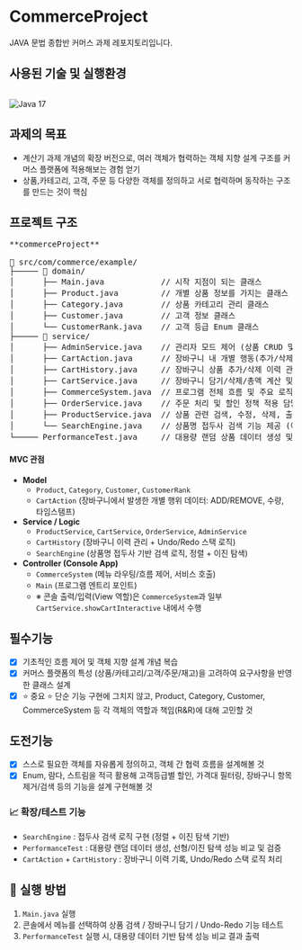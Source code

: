 # CommerceProject
JAVA 문법 종합반 커머스 과제 레포지토리입니다.<br>

## 사용된 기술 및 실행환경
<img src="https://img.shields.io/badge/java-007396?style=for-the-badge&logo=java&logoColor=white" alt="">

![Java 17](https://img.shields.io/badge/Java%2017-OpenJDK-blue?style=for-the-badge&logo=openjdk&logoColor=white)

## 과제의 목표
- 계산기 과제 개념의 확장 버전으로, 여러 객체가 협력하는 객체 지향 설계 구조를 커머스 플랫폼에 적용해보는 경험 얻기
- 상품,카테고리, 고객, 주문 등 다양한 객체를 정의하고 서로 협력하며 동작하는 구조를 만드는 것이 핵심

## 프로젝트 구조
<pre>
**commerceProject**

📂 src/com/commerce/example/
├───── 📂 domain/       
│      ├── Main.java            // 시작 지점이 되는 클래스
│      ├── Product.java         // 개별 상품 정보를 가지는 클래스
│      ├── Category.java        // 상품 카테고리 관리 클래스
│      ├── Customer.java        // 고객 정보 클래스
│      └── CustomerRank.java    // 고객 등급 Enum 클래스
├───── 📂 service/      
│      ├── AdminService.java    // 관리자 모드 제어 (상품 CRUD 및 관리 기능)
│      ├── CartAction.java      // 장바구니 내 개별 행동(추가/삭제)을 기록하는 데이터 클래스 (ActionType, Product, 수량, 타임스탬프 포함)
│      ├── CartHistory.java     // 장바구니 상품 추가/삭제 이력 관리 및 Undo/Redo 기능 제공
│      ├── CartService.java     // 장바구니 담기/삭제/총액 계산 및 CartHistory 연동 (히스토리 기반 되돌리기 기능 포함)
│      ├── CommerceSystem.java  // 프로그램 전체 흐름 및 주요 로직 제어
│      ├── OrderService.java    // 주문 처리 및 할인 정책 적용 담당
│      ├── ProductService.java  // 상품 관련 검색, 수정, 삭제, 출력 기능 담당
│      └── SearchEngine.java    // 상품명 접두사 검색 기능 제공 (이진 탐색 기반) 
└───── PerformanceTest.java     // 대용량 랜덤 상품 데이터 생성 및 탐색 알고리즘(완전탐색 vs 이진탐색) 성능 비교, 접두사 검색 검증
</pre>

#### MVC 관점
- **Model**
    - `Product`, `Category`, `Customer`, `CustomerRank`
    - `CartAction` (장바구니에서 발생한 개별 행위 데이터: ADD/REMOVE, 수량, 타임스탬프)
- **Service / Logic**
    - `ProductService`, `CartService`, `OrderService`, `AdminService`
    - `CartHistory` (장바구니 이력 관리 + Undo/Redo 스택 로직)
    - `SearchEngine` (상품명 접두사 기반 검색 로직, 정렬 + 이진 탐색)
- **Controller (Console App)**
    - `CommerceSystem` (메뉴 라우팅/흐름 제어, 서비스 호출)
    - `Main` (프로그램 엔트리 포인트)
    - ※ 콘솔 출력/입력(View 역할)은 `CommerceSystem`과 일부 `CartService.showCartInteractive` 내에서 수행

## 필수기능
- [x] 기초적인 흐름 제어 및 객체 지향 설계 개념 복습 
- [x] 커머스 플랫폼의 특성 (상품/카테고리/고객/주문/재고)을 고려하여 요구사항을 반영한 클래스 설계
- [x] ⭐️ 중요 ⭐️  단순 기능 구현에 그치지 않고, Product, Category, Customer, CommerceSystem 등 각 객체의 역할과 책임(R&R)에 대해 고민할 것 

## 도전기능
- [x] 스스로 필요한 객체를 자유롭게 정의하고, 객체 간 협력 흐름을 설계해볼 것
- [x] Enum, 람다, 스트림을 적극  활용해 고객등급별 할인, 가격대 필터링, 장바구니 항목 제거/검색 등의 기능을 설계 구현해볼 것

### 📈 확장/테스트 기능
- `SearchEngine` : 접두사 검색 로직 구현 (정렬 + 이진 탐색 기반)
- `PerformanceTest` : 대용량 랜덤 데이터 생성, 선형/이진 탐색 성능 비교 및 검증
- `CartAction` + `CartHistory` : 장바구니 이력 기록, Undo/Redo 스택 로직 처리

## 🧩 실행 방법
1. `Main.java` 실행
2. 콘솔에서 메뉴를 선택하여 상품 검색 / 장바구니 담기 / Undo-Redo 기능 테스트
3. `PerformanceTest` 실행 시, 대용량 데이터 기반 탐색 성능 비교 결과 출력
